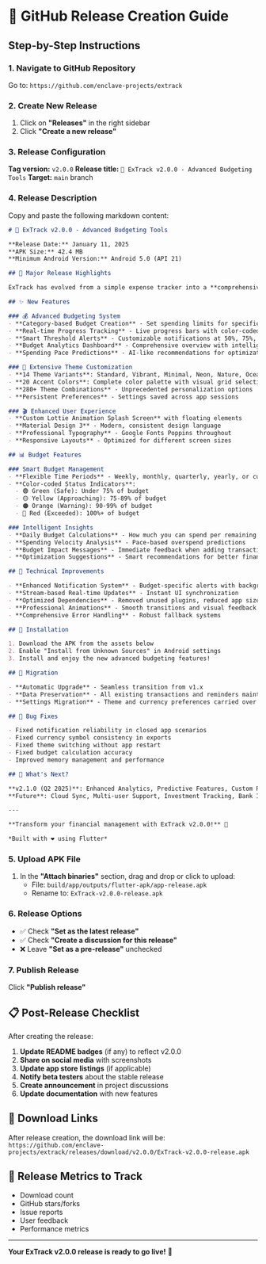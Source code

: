# 🚀 GitHub Release Creation Guide

## Step-by-Step Instructions

### 1. Navigate to GitHub Repository
Go to: `https://github.com/enclave-projects/extrack`

### 2. Create New Release
1. Click on **"Releases"** in the right sidebar
2. Click **"Create a new release"**

### 3. Release Configuration

**Tag version:** `v2.0.0`
**Release title:** `🎉 ExTrack v2.0.0 - Advanced Budgeting Tools`
**Target:** `main` branch

### 4. Release Description
Copy and paste the following markdown content:

```markdown
# 🎉 ExTrack v2.0.0 - Advanced Budgeting Tools

**Release Date:** January 11, 2025  
**APK Size:** 42.4 MB  
**Minimum Android Version:** Android 5.0 (API 21)  

## 🚀 Major Release Highlights

ExTrack has evolved from a simple expense tracker into a **comprehensive personal finance management platform** with advanced budgeting capabilities, extensive customization options, and intelligent financial insights.

## ✨ New Features

### 💰 Advanced Budgeting System
- **Category-based Budget Creation** - Set spending limits for specific expense categories
- **Real-time Progress Tracking** - Live progress bars with color-coded status indicators  
- **Smart Threshold Alerts** - Customizable notifications at 50%, 75%, 90%, and 100% of budget
- **Budget Analytics Dashboard** - Comprehensive overview with intelligent insights
- **Spending Pace Predictions** - AI-like recommendations for optimization

### 🎨 Extensive Theme Customization
- **14 Theme Variants**: Standard, Vibrant, Minimal, Neon, Nature, Ocean, Sunset, Forest, Midnight, Rose, Cosmic, Autumn, Arctic, Vintage
- **20 Accent Colors**: Complete color palette with visual grid selection
- **280+ Theme Combinations** - Unprecedented personalization options
- **Persistent Preferences** - Settings saved across app sessions

### 🎬 Enhanced User Experience
- **Custom Lottie Animation Splash Screen** with floating elements
- **Material Design 3** - Modern, consistent design language
- **Professional Typography** - Google Fonts Poppins throughout
- **Responsive Layouts** - Optimized for different screen sizes

## 📊 Budget Features

### Smart Budget Management
- **Flexible Time Periods** - Weekly, monthly, quarterly, yearly, or custom ranges
- **Color-coded Status Indicators**:
  - 🟢 Green (Safe): Under 75% of budget
  - 🟡 Yellow (Approaching): 75-89% of budget  
  - 🟠 Orange (Warning): 90-99% of budget
  - 🔴 Red (Exceeded): 100%+ of budget

### Intelligent Insights
- **Daily Budget Calculations** - How much you can spend per remaining day
- **Spending Velocity Analysis** - Pace-based overspend predictions
- **Budget Impact Messages** - Immediate feedback when adding transactions
- **Optimization Suggestions** - Smart recommendations for better financial health

## 🔧 Technical Improvements

- **Enhanced Notification System** - Budget-specific alerts with background reliability
- **Stream-based Real-time Updates** - Instant UI synchronization
- **Optimized Dependencies** - Removed unused plugins, reduced app size
- **Professional Animations** - Smooth transitions and visual feedback
- **Comprehensive Error Handling** - Robust fallback systems

## 📱 Installation

1. Download the APK from the assets below
2. Enable "Install from Unknown Sources" in Android settings
3. Install and enjoy the new advanced budgeting features!

## 🔄 Migration

- **Automatic Upgrade** - Seamless transition from v1.x
- **Data Preservation** - All existing transactions and reminders maintained
- **Settings Migration** - Theme and currency preferences carried over

## 🐛 Bug Fixes

- Fixed notification reliability in closed app scenarios
- Fixed currency symbol consistency in exports
- Fixed theme switching without app restart
- Fixed budget calculation accuracy
- Improved memory management and performance

## 🔮 What's Next?

**v2.1.0 (Q2 2025)**: Enhanced Analytics, Predictive Features, Custom Reports
**Future**: Cloud Sync, Multi-user Support, Investment Tracking, Bank Integration

---

**Transform your financial management with ExTrack v2.0.0!** 🚀

*Built with ❤️ using Flutter*
```

### 5. Upload APK File
1. In the **"Attach binaries"** section, drag and drop or click to upload:
   - File: `build/app/outputs/flutter-apk/app-release.apk`
   - Rename to: `ExTrack-v2.0.0-release.apk`

### 6. Release Options
- ✅ Check **"Set as the latest release"**
- ✅ Check **"Create a discussion for this release"**
- ❌ Leave **"Set as a pre-release"** unchecked

### 7. Publish Release
Click **"Publish release"**

## 📋 Post-Release Checklist

After creating the release:

1. **Update README badges** (if any) to reflect v2.0.0
2. **Share on social media** with screenshots
3. **Update app store listings** (if applicable)
4. **Notify beta testers** about the stable release
5. **Create announcement** in project discussions
6. **Update documentation** with new features

## 📱 Download Links

After release creation, the download link will be:
`https://github.com/enclave-projects/extrack/releases/download/v2.0.0/ExTrack-v2.0.0-release.apk`

## 🎯 Release Metrics to Track

- Download count
- GitHub stars/forks
- Issue reports
- User feedback
- Performance metrics

---

**Your ExTrack v2.0.0 release is ready to go live!** 🎉